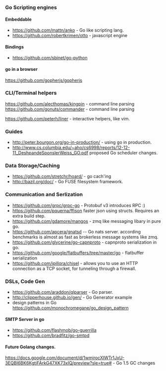 ### Go Scripting engines
#### Embeddable 
- https://github.com/mattn/anko - Go like scripting lang.
- https://github.com/robertkrimen/otto - javascript engine
#### Bindings 
- https://github.com/sbinet/go-python 

#### go in a browser 
https://github.com/gopherjs/gopherjs

### CLI/Terminal helpers
https://github.com/alecthomas/kingpin - command line parsing
https://github.com/gonuts/commander - command line parsing

https://github.com/peterh/liner - interactive helpers, like vim.

### Guides
- http://peter.bourgon.org/go-in-production/ - using go in production.
- http://www.cs.columbia.edu/~aho/cs6998/reports/12-12-11_DeshpandeSponslerWeiss_GO.pdf proposed Go scheduler changes. 


### Data Storage/Caching 
- https://github.com/stretchr/hoard/ - go cach'ing
- http://bazil.org/doc/ - Go FUSE filesystem framework.

### Communication and Serlization 
- https://github.com/grpc/grpc-go - Protobuf v3 introduces RPC :)
- https://github.com/pquerna/ffjson faster json using structs.  Requires an extra build step.
- https://github.com/gdamore/mangos - zmq like messaging libary in pure go.
- https://github.com/apcera/gnatsd -- Go nats server.  according benchmarks is almost as fast as brokerless message systems like zmq.
- https://github.com/glycerine/go-capnproto - capnproto serialization in go. 
- https://github.com/google/flatbuffers/tree/master/go - flatbuffer serialization
- https://github.com/jpillora/chisel - allows you to use an HTTP connection as a TCP socket, for tunneling through a firewall. 

### DSLs, Code Gen
- https://github.com/araddon/qlparser - Go parser. 
- http://clipperhouse.github.io/gen/ - Go Generator example
- design patterns in Go https://github.com/monochromegane/go_design_pattern

#### SMTP Server in go
- https://github.com/flashmob/go-guerrilla
- https://github.com/bradfitz/go-smtpd

#### Future Golang changes. 

https://docs.google.com/document/d/1wmjrocXIWTr1JxU-3EQBI6BK6KgtiFArkG47XK73xIQ/preview?sle=true# - Go 1.5 GC changes 
